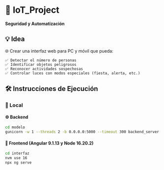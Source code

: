 # 🚀 IoT_Project  
**Seguridad y Automatización**  

## 💡 Idea  
🌐 Crear una interfaz web para PC y móvil que pueda:  

	✅ Detectar el número de personas  
	✅ Identificar objetos peligrosos  
	✅ Reconocer actividades sospechosas  
	✅ Controlar luces con modos especiales (fiesta, alerta, etc.)  

## 🛠️ Instrucciones de Ejecución  

### 🔹 Local  
#### ⚙️ Backend  
```sh
cd modelo
gunicorn -w 1 --threads 2 -b 0.0.0.0:5000 --timeout 300 backend_server:app
```
#### 🎨 Frontend (Angular 9.1.13 y Node 16.20.2)
```sh
cd interfaz
nvm use 16
npx ng serve
```
